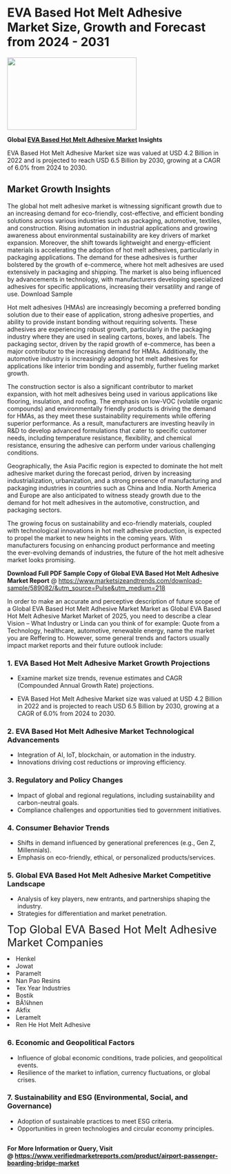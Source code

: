 <H1>EVA Based Hot Melt Adhesive Market Size, Growth and Forecast from 2024 - 2031</H1><img class="aligncenter size-medium wp-image-584254" src="https://thirdeyenews.in/wp-content/uploads/2024/09/Global-Market-Research-300x168.jpeg" alt="" width="300" height="168" /><p><strong>Global&nbsp;<a href="https://www.marketsizeandtrends.com/download-sample/589082/&amp;utm_source=Pulse&amp;utm_medium=218">EVA Based Hot Melt Adhesive Market</a> Insights</strong></p><p>EVA Based Hot Melt Adhesive Market size was valued at USD 4.2 Billion in 2022 and is projected to reach USD 6.5 Billion by 2030, growing at a CAGR of 6.0% from 2024 to 2030.</p><p><h2>Market Growth Insights</h2> <p>The global hot melt adhesive market is witnessing significant growth due to an increasing demand for eco-friendly, cost-effective, and efficient bonding solutions across various industries such as packaging, automotive, textiles, and construction. Rising automation in industrial applications and growing awareness about environmental sustainability are key drivers of market expansion. Moreover, the shift towards lightweight and energy-efficient materials is accelerating the adoption of hot melt adhesives, particularly in packaging applications. The demand for these adhesives is further bolstered by the growth of e-commerce, where hot melt adhesives are used extensively in packaging and shipping. The market is also being influenced by advancements in technology, with manufacturers developing specialized adhesives for specific applications, increasing their versatility and range of use. Download Sample </p> <p>Hot melt adhesives (HMAs) are increasingly becoming a preferred bonding solution due to their ease of application, strong adhesive properties, and ability to provide instant bonding without requiring solvents. These adhesives are experiencing robust growth, particularly in the packaging industry where they are used in sealing cartons, boxes, and labels. The packaging sector, driven by the rapid growth of e-commerce, has been a major contributor to the increasing demand for HMAs. Additionally, the automotive industry is increasingly adopting hot melt adhesives for applications like interior trim bonding and assembly, further fueling market growth.</p> <p>The construction sector is also a significant contributor to market expansion, with hot melt adhesives being used in various applications like flooring, insulation, and roofing. The emphasis on low-VOC (volatile organic compounds) and environmentally friendly products is driving the demand for HMAs, as they meet these sustainability requirements while offering superior performance. As a result, manufacturers are investing heavily in R&D to develop advanced formulations that cater to specific customer needs, including temperature resistance, flexibility, and chemical resistance, ensuring the adhesive can perform under various challenging conditions.</p> <p>Geographically, the Asia Pacific region is expected to dominate the hot melt adhesive market during the forecast period, driven by increasing industrialization, urbanization, and a strong presence of manufacturing and packaging industries in countries such as China and India. North America and Europe are also anticipated to witness steady growth due to the demand for hot melt adhesives in the automotive, construction, and packaging sectors.</p> <p>The growing focus on sustainability and eco-friendly materials, coupled with technological innovations in hot melt adhesive production, is expected to propel the market to new heights in the coming years. With manufacturers focusing on enhancing product performance and meeting the ever-evolving demands of industries, the future of the hot melt adhesive market looks promising.</p> <p></p><p><span class=""><strong>Download Full PDF Sample Copy of Global EVA Based Hot Melt Adhesive Market Report</strong> @ <a href="https://www.marketsizeandtrends.com/download-sample/589082/&amp;utm_source=Pulse&amp;utm_medium=218" target="_blank">https://www.marketsizeandtrends.com/download-sample/589082/&amp;utm_source=Pulse&amp;utm_medium=218</a></span></p><p>In order to make an accurate and perceptive description of future scope of a Global&nbsp;EVA Based Hot Melt Adhesive Market Market as Global&nbsp;EVA Based Hot Melt Adhesive Market Market of 2025, you need to describe a clear Vision &ndash; What Industry or Linda can you think of for example: Quote from a Technology, healthcare, automotive, renewable energy, name the market you are Reffering to. However, some general trends and factors usually impact market reports and their future outlook include:</p><h3>1.&nbsp;<strong>EVA Based Hot Melt Adhesive Market Growth Projections</strong></h3><ul><li>Examine market size trends, revenue estimates and CAGR (Compounded Annual Growth Rate) projections.</li><li><p>EVA Based Hot Melt Adhesive Market size was valued at USD 4.2 Billion in 2022 and is projected to reach USD 6.5 Billion by 2030, growing at a CAGR of 6.0% from 2024 to 2030.</p></li></ul><h3>2.&nbsp;<strong>EVA Based Hot Melt Adhesive Market Technological Advancements</strong></h3><ul><li>Integration of AI, IoT, blockchain, or automation in the industry.</li><li>Innovations driving cost reductions or improving efficiency.</li></ul><h3>3.&nbsp;<strong>Regulatory and Policy Changes</strong></h3><ul><li>Impact of global and regional regulations, including sustainability and carbon-neutral goals.</li><li>Compliance challenges and opportunities tied to government initiatives.</li></ul><h3>4.&nbsp;<strong>Consumer Behavior Trends</strong></h3><ul><li>Shifts in demand influenced by generational preferences (e.g., Gen Z, Millennials).</li><li>Emphasis on eco-friendly, ethical, or personalized products/services.</li></ul><h3>5.&nbsp;<strong>Global EVA Based Hot Melt Adhesive Market Competitive Landscape</strong></h3><ul><li>Analysis of key players, new entrants, and partnerships shaping the industry.</li><li>Strategies for differentiation and market penetration.</li></ul><p data-pm-slice="1 1 []"><span style="color: inherit; font-family: inherit; font-size: 25px;">Top Global EVA Based Hot Melt Adhesive Market Companies</span></p><div class="" data-test-id=""><p><li>Henkel</li><li> Jowat</li><li> Paramelt</li><li> Nan Pao Resins</li><li> Tex Year Industries</li><li> Bostik</li><li> BÃ¼hnen</li><li> Akfix</li><li> Leramelt</li><li> Ren He Hot Melt Adhesive</li></p></div><h3>6.&nbsp;<strong>Economic and Geopolitical Factors</strong></h3><ul><li>Influence of global economic conditions, trade policies, and geopolitical events.</li><li>Resilience of the market to inflation, currency fluctuations, or global crises.</li></ul><h3>7.&nbsp;<strong>Sustainability and ESG (Environmental, Social, and Governance)</strong></h3><ul><li>Adoption of sustainable practices to meet ESG criteria.</li><li>Opportunities in green technologies and circular economy principles.</li></ul><h2><strong style="font-size: 14px;">For More Information or Query, Visit @&nbsp;</strong><a style="background-color: #ffffff; font-size: 14px;" href="https://www.marketsizeandtrends.com/report/eva-based-hot-melt-adhesive-market/" target="_blank">https://www.verifiedmarketreports.com/product/airport-passenger-boarding-bridge-market</a></h2>
